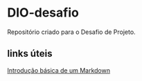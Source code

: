 # DIO-desafio
Repositório criado para o Desafio de Projeto.
## links úteis 
[Introdução básica de um Markdown](https://docs.pipz.com/central-de-ajuda/learning-center/guia-basico-de-markdown#open)

